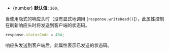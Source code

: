 <!-- YAML
added: v0.4.0
-->

* {number} **默认值:** `200`。

当使用隐式的响应头时（没有显式地调用 [`response.writeHead()`]），此属性控制在刷新响应头时将发送到客户端的状态码。

```js
response.statusCode = 404;
```

响应头发送到客户端后，此属性表示已发送的状态码。

